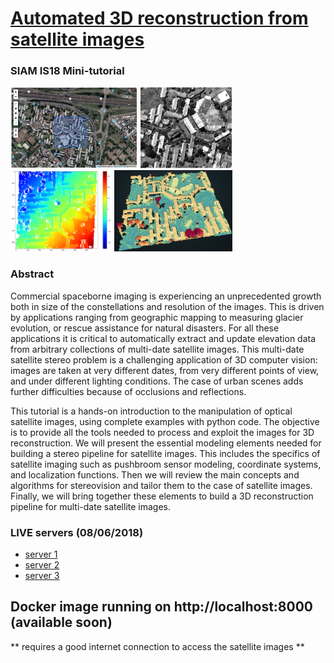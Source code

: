 # [Automated 3D reconstruction from satellite images](https://www.siam-is18.dm.unibo.it/minitutorials)
### SIAM IS18 Mini-tutorial 


<img src="docs/step1.png"  height="130">
<img src="docs/step2.png"  height="130">
<img src="docs/step3.png"  height="130">
<img src="docs/step4.png"  height="130">



### Abstract

Commercial spaceborne imaging is experiencing an unprecedented growth both in size of the constellations and resolution of the images. This is driven by applications ranging from geographic mapping to measuring glacier evolution, or rescue assistance for natural disasters. For all these applications it is critical to automatically extract and update elevation data from arbitrary collections of multi-date satellite images. This multi-date satellite stereo problem is a challenging application of 3D computer vision: images are taken at very different dates, from very different points of view, and under different lighting conditions. The case of urban scenes adds further difficulties because of occlusions and reflections. 

This tutorial is a hands-on introduction to the manipulation of optical satellite images, using complete examples with python code. The objective is to provide all the tools needed to process and exploit the images for 3D reconstruction. We will present the essential modeling elements needed for building a stereo pipeline for satellite images. This includes the specifics of satellite imaging such as pushbroom sensor modeling, coordinate systems, and localization functions. Then we will review the main concepts and algorithms for stereovision and tailor them to the case of satellite images. Finally, we will bring together these elements to build a 3D reconstruction pipeline for multi-date satellite images.


### LIVE servers (08/06/2018)

* <a href="http://menthe.ovh.hw.ipol.im:8000/">server 1</a>
* <a href="http://avocat.ovh.hw.ipol.im:8000/">server 2</a>
* <a href="http://piadina.ovh.hw.ipol.im:8000/">server 3</a>
<!--* <a href="http://tigella.ovh.hw.ipol.im:8000/">server 4</a> -->



## Docker image running on http://localhost:8000 (available soon)

** requires a good internet connection to access the satellite images ** 

<!-- 
You can run the server locally using a Docker image.
We tested it on Linux and MacOS systems.

* [https://hub.docker.com/r/facciolo/is18-satellite-minitutorial/](https://hub.docker.com/r/facciolo/is18-satellite-minitutorial/)


### To launch the docker image:

1. First create the shared home directory in the host computer:

       mkdir ~/is18tutorial
       # makes writable by the docker use
       chmod o+rwx ~/is18tutorial

2. Then launch the docker instance by calling (automatically downloads it):

       # Type ctrl-D to exit the container
       docker run --rm \
           -v ~/is18tutorial:/home/student1/IS18 \
           -p 8000:8000 -p 8008:8008  \
           --env EXTERNAL_HTTP_SRV_URL=http://localhost:8008 \
           -t -i  facciolo/is18-satellite-minitutorial \
           bash /singleuser_initscript.sh

3. Connect to:    http://localhost:8000
-->   
